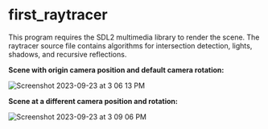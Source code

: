 # first_raytracer
This program requires the SDL2 multimedia library to render the scene. The raytracer source file contains algorithms for intersection detection, lights, shadows, and recursive reflections.

**Scene with origin camera position and default camera rotation:**

![Screenshot 2023-09-23 at 3 06 13 PM](https://github.com/ectaguba/first_raytracer/assets/113264419/772b45e3-c3de-4ef7-b73c-22d8657d7f54)

**Scene at a different camera position and rotation:**

![Screenshot 2023-09-23 at 3 09 06 PM](https://github.com/ectaguba/first_raytracer/assets/113264419/86c07574-d7f4-4f85-8623-96fc3551e47f)
